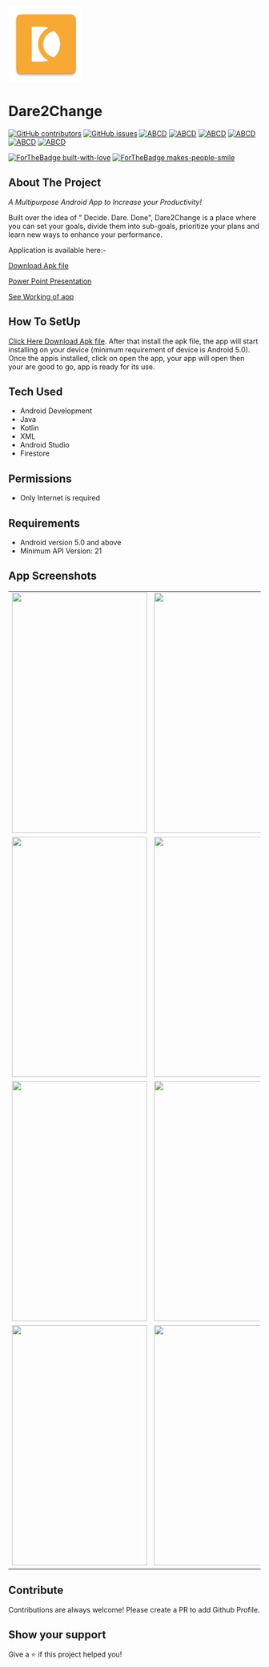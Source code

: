 <img src = "app/src/main/res/mipmap-xxxhdpi/ic_app_icon.png" width="150" height="150">

# Dare2Change

[![GitHub contributors](https://img.shields.io/github/contributors/Naereen/StrapDown.js.svg)](https://github.com/coder2699/inOut2020-Aimers/graphs/contributors)     [![GitHub issues](https://img.shields.io/github/issues/HAC-2020/Aimers)](https://github.com/HAC-2020/Aimers/issues/)      [![ABCD](https://img.shields.io/badge/development-passing-brightgreen)](https://img.shields.io/badge/development-passing-brightgreen) 
[![ABCD](https://img.shields.io/badge/App-Sample-yellow)](https://img.shields.io/badge/App-Sample-yellow) 
[![ABCD](https://img.shields.io/badge/repo%20size-6.02MB-blue)](https://img.shields.io/badge/repo%20size-6.02MB-blue) 
[![ABCD](https://img.shields.io/badge/Min%20API-21-blue)](https://img.shields.io/badge/Min%20API-21-blue/) 
[![ABCD](https://img.shields.io/badge/Max%20API-29-red)](https://img.shields.io/badge/Max%20API-29-red) 
[![ABCD](https://img.shields.io/badge/License-MIT%20License-orange)](https://img.shields.io/badge/License-MIT%20License-orange) <p></p>
[![ForTheBadge built-with-love](http://ForTheBadge.com/images/badges/built-with-love.svg)](https://github.com/HAC-2020/Aimers)
[![ForTheBadge makes-people-smile](http://ForTheBadge.com/images/badges/makes-people-smile.svg)](http://ForTheBadge.com)

## About The Project

 <i>A Multipurpose Android App to Increase your Productivity!</i>

Built over the idea of " Decide. Dare. Done", Dare2Change is a place where you can set your goals, divide them into sub-goals, prioritize your plans and learn new ways to enhance your performance.

 <p>Application is available here:-</p>
<p></p>
<p><a href="">Download Apk file</a></p>
<p><a href="">Power Point Presentation</a></p>
<p><a href="">See Working of app</a></p>

## How To SetUp 

<p><a href="">Click Here Download Apk file</a>. After that install the apk file, the app will start installing on your device (minimum requirement of device is Android 5.0). Once the appis installed, click on open the app, your app will open then your are good to go, app is ready for its use.</p>

## Tech Used

- Android Development
- Java
- Kotlin
- XML
- Android Studio
- Firestore


## Permissions

- Only Internet is required

## Requirements

- Android version 5.0 and above
- Minimum API Version: 21


## App Screenshots
<table>
  <tr>
    <td><img src="https://user-images.githubusercontent.com/69961631/101980982-58a30280-3c8f-11eb-851b-0e70df006416.png" width=270 height=480></td>
    <td><img src="https://user-images.githubusercontent.com/69961631/101981044-00b8cb80-3c90-11eb-860d-b1a7d7ebd3b9.png" width=270 height=480></td>
    <td><img src="https://user-images.githubusercontent.com/69961631/101981055-162df580-3c90-11eb-837b-1ec912624e77.png" width=270 height=480></td>
  </tr>
  <tr>
    <td><img src="https://user-images.githubusercontent.com/69961631/101981088-5f7e4500-3c90-11eb-888e-ce86575dc4d0.png" width=270 height=480></td>
    <td><img src="https://user-images.githubusercontent.com/69961631/101981119-948a9780-3c90-11eb-9f7d-e80d99738f3e.png" width=270 height=480></td>
    <td><img src="https://user-images.githubusercontent.com/69961631/101981136-b8e67400-3c90-11eb-9b55-1784697216d8.png" width=270 height=480></td>
  </tr>
  <tr>
    <td><img src="https://user-images.githubusercontent.com/69961631/101981183-04991d80-3c91-11eb-8575-2e9494f76e19.png" width=270 height=480></td>
    <td><img src="https://user-images.githubusercontent.com/69961631/101981149-d3b8e880-3c90-11eb-9dae-c2e78d01c457.png" width=270 height=480></td> 
    <td><img src="https://user-images.githubusercontent.com/69961631/101981203-1f6b9200-3c91-11eb-983c-bb2f39bae122.png" width=270 height=480></td>
  </tr>
  <tr>
    <td><img src="https://user-images.githubusercontent.com/69961631/101981217-3a3e0680-3c91-11eb-9096-15c81461070b.png" width=270 height=480></td>
    <td><img src="https://user-images.githubusercontent.com/69961631/101981230-4de96d00-3c91-11eb-978b-1963f93582ae.png" width=270 height=480></td>
    <td><img src="https://user-images.githubusercontent.com/69961631/101981237-5f327980-3c91-11eb-842d-fb4107341af4.png" width=270 height=480></td>
  </tr>
<!-- <tr>
    <td><img src="" width=270 height=480></td>
    <td><img src="" width=270 height=480></td>
    <td><img src="" width=270 height=480></td>
  </tr>
<tr>
    <td><img src="" width=270 height=480></td>
    <td><img src="" width=270 height=480></td>
    <td><img src="" width=270 height=480></td>
  </tr> -->
 </table>

## Contribute
<p>Contributions are always welcome! Please create a PR to add Github Profile.</p>


## Show your support
<p>Give a <g-emoji class="g-emoji" alias="star" fallback-src="https://github.githubassets.com/images/icons/emoji/unicode/2b50.png">⭐️</g-emoji> if this project helped you!</p>
